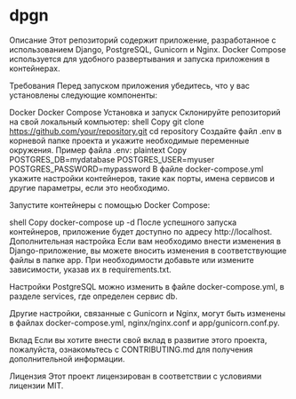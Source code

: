 # dpgn

Описание
Этот репозиторий содержит приложение, разработанное с использованием Django, PostgreSQL, Gunicorn и Nginx. Docker Compose используется для удобного развертывания и запуска приложения в контейнерах.

Требования
Перед запуском приложения убедитесь, что у вас установлены следующие компоненты:

Docker
Docker Compose
Установка и запуск
Склонируйте репозиторий на свой локальный компьютер:
shell
Copy
git clone https://github.com/your/repository.git
cd repository
Создайте файл .env в корневой папке проекта и укажите необходимые переменные окружения. Пример файла .env:
plaintext
Copy
POSTGRES_DB=mydatabase
POSTGRES_USER=myuser
POSTGRES_PASSWORD=mypassword
В файле docker-compose.yml укажите настройки контейнеров, такие как порты, имена сервисов и другие параметры, если это необходимо.

Запустите контейнеры с помощью Docker Compose:

shell
Copy
docker-compose up -d
После успешного запуска контейнеров, приложение будет доступно по адресу http://localhost.
Дополнительная настройка
Если вам необходимо внести изменения в Django-приложение, вы можете вносить изменения в соответствующие файлы в папке app. При необходимости добавьте или измените зависимости, указав их в requirements.txt.

Настройки PostgreSQL можно изменить в файле docker-compose.yml, в разделе services, где определен сервис db.

Другие настройки, связанные с Gunicorn и Nginx, могут быть изменены в файлах docker-compose.yml, nginx/nginx.conf и app/gunicorn.conf.py.

Вклад
Если вы хотите внести свой вклад в развитие этого проекта, пожалуйста, ознакомьтесь с CONTRIBUTING.md для получения дополнительной информации.

Лицензия
Этот проект лицензирован в соответствии с условиями лицензии MIT.
